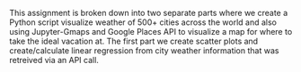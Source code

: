 This assignment is broken down into two separate parts where we create a Python script visualize weather of 500+ cities across the world and also using Jupyter-Gmaps and Google Places API to visualize a map for where to take the ideal vacation at. The first part we create scatter plots and create/calculate linear regression from city weather information that was retreived via an API call. 